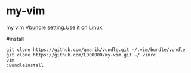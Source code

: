 # my-vim

my vim Vbundle setting.Use it on Linux.

#install

```shell
git clone https://github.com/gmarik/vundle.git ~/.vim/bundle/vundle  
git clone https://github.com/LD00000/my-vim.git ~/.vimrc   
vim  
:BundleInstall  
```
